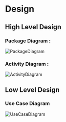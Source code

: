 # Design

## High Level Design 

### Package Diagram :
![PackageDiagram](https://github.com/jayanthbonagiri/Stepin-PhoneBook_Manager/blob/main/2_Design/structure%20Diagrams/Package_Diagram.png)

### Activity Diagram :
![ActivityDiagram](https://github.com/jayanthbonagiri/Stepin-PhoneBook_Manager/blob/main/2_Design/behavior%20Diagrams/Activity_Diagram.png)

## Low Level Design 

### Use Case Diagram

![UseCaseDiagram](https://github.com/jayanthbonagiri/Stepin-PhoneBook_Manager/blob/main/2_Design/behavior%20Diagrams/Use_Case_Daigram.png)

